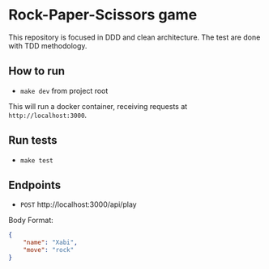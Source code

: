 # Rock-Paper-Scissors game

This repository is focused in DDD and clean 
architecture. The test are done with TDD methodology.

## How to run

* `make dev` from project root

This will run a docker container, receiving requests at `http://localhost:3000`.

## Run tests

* `make test`

## Endpoints

- `POST` http://localhost:3000/api/play

Body Format:
```json
{
    "name": "Xabi",
    "move": "rock"
}
